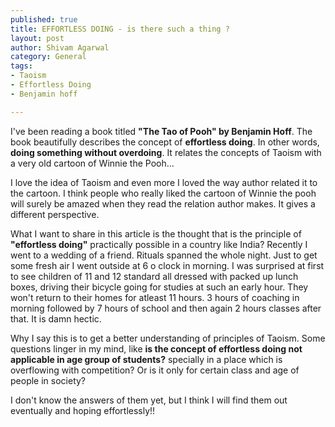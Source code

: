 ```yaml
--- 
published: true
title: EFFORTLESS DOING - is there such a thing ?
layout: post
author: Shivam Agarwal
category: General
tags: 
- Taoism
- Effortless Doing
- Benjamin hoff

---
```



I've been reading a book titled **"The Tao of Pooh" by Benjamin Hoff**. The book beautifully describes the concept of **effortless doing**. In other words, **doing something without overdoing**. It relates the concepts of Taoism with a very old cartoon of Winnie the Pooh...

<!-- more -->

I love the idea of Taoism and even more I loved the way author related it to the cartoon. I think people who really liked the cartoon of Winnie the pooh will surely be amazed when they read the relation author makes. It gives a different perspective.

What I want to share in this article is the thought that is the principle of **"effortless doing"** practically possible in a country like India? Recently I went to a wedding of a friend. Rituals spanned the whole night. Just to get some fresh air I went outside at 6 o clock in morning. I was surprised at first to see children of 11 and 12 standard all dressed with packed up lunch boxes, driving their bicycle going for studies at such an early hour. They won't return to their homes for atleast 11 hours. 3 hours of coaching in morning followed by 7 hours of school and then again 2 hours classes after that.
It is damn hectic.

Why I say this is to get a better understanding of principles of Taoism. Some questions linger in my mind, like **is the concept of effortless doing not applicable in age group of students?** specially in a place which is overflowing with competition? Or is it only for certain class and age of people in society? 

I don't know the answers of them yet, but I think I will find them out eventually and hoping effortlessly!! 
